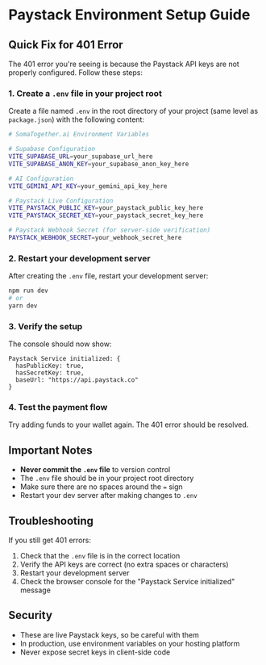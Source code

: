 # Paystack Environment Setup Guide

## Quick Fix for 401 Error

The 401 error you're seeing is because the Paystack API keys are not properly configured. Follow these steps:

### 1. Create a `.env` file in your project root

Create a file named `.env` in the root directory of your project (same level as `package.json`) with the following content:

```bash
# SomaTogether.ai Environment Variables

# Supabase Configuration
VITE_SUPABASE_URL=your_supabase_url_here
VITE_SUPABASE_ANON_KEY=your_supabase_anon_key_here

# AI Configuration
VITE_GEMINI_API_KEY=your_gemini_api_key_here

# Paystack Live Configuration
VITE_PAYSTACK_PUBLIC_KEY=your_paystack_public_key_here
VITE_PAYSTACK_SECRET_KEY=your_paystack_secret_key_here

# Paystack Webhook Secret (for server-side verification)
PAYSTACK_WEBHOOK_SECRET=your_webhook_secret_here
```

### 2. Restart your development server

After creating the `.env` file, restart your development server:

```bash
npm run dev
# or
yarn dev
```

### 3. Verify the setup

The console should now show:
```
Paystack Service initialized: {
  hasPublicKey: true,
  hasSecretKey: true,
  baseUrl: "https://api.paystack.co"
}
```

### 4. Test the payment flow

Try adding funds to your wallet again. The 401 error should be resolved.

## Important Notes

- **Never commit the `.env` file** to version control
- The `.env` file should be in your project root directory
- Make sure there are no spaces around the `=` sign
- Restart your dev server after making changes to `.env`

## Troubleshooting

If you still get 401 errors:

1. Check that the `.env` file is in the correct location
2. Verify the API keys are correct (no extra spaces or characters)
3. Restart your development server
4. Check the browser console for the "Paystack Service initialized" message

## Security

- These are live Paystack keys, so be careful with them
- In production, use environment variables on your hosting platform
- Never expose secret keys in client-side code



